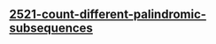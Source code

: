 <h2><a href="https://leetcode.com/problems/count-different-palindromic-subsequences">2521-count-different-palindromic-subsequences